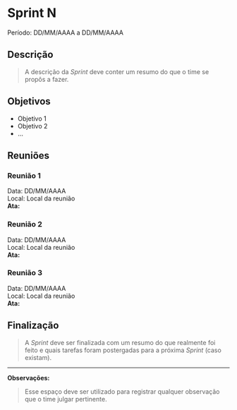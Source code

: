 # Sprint N
Período: DD/MM/AAAA a DD/MM/AAAA

## Descrição
> A descrição da _Sprint_ deve conter um resumo do que o time se propôs a fazer.

## Objetivos
- Objetivo 1
- Objetivo 2
- ...

## Reuniões
### Reunião 1
Data: DD/MM/AAAA  
Local: Local da reunião  
**Ata:**


### Reunião 2
Data: DD/MM/AAAA  
Local: Local da reunião  
**Ata:**


### Reunião 3
Data: DD/MM/AAAA  
Local: Local da reunião  
**Ata:**


## Finalização
> A _Sprint_ deve ser finalizada com um resumo do que realmente foi feito e quais tarefas foram postergadas para a próxima _Sprint_ (caso existam).
---

**Observações:**
> Esse espaço deve ser utilizado para registrar qualquer observação que o time julgar pertinente.
